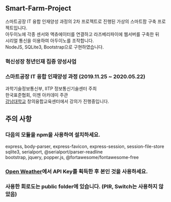 ## Smart-Farm-Project

스마트공장 IT 융합 인재양성 과정의 2차 프로젝트로 진행된
가상의 스마트팜 구축 프로젝트입니다.<br>
아두이노에 각종 센서와 액츄에이터를 연결하고 라즈베리파이에 웹서버를 구축한 뒤<br> 
시리얼 통신을 이용하여 아두이노를 조작합니다.<br>
NodeJS, SQLite3, Bootstrap으로 구현하였습니다.

### 혁신성장 청년인재 집중 양성사업
### 스마트공장 IT 융합 인재양성 과정 (2019.11.25 ~ 2020.05.22)

과학기술정보통신부, IITP 정보통신기술센터 주최<br>
한국표준협회, 이젠 아카데미 주관 <br>
[강남대학교](https://web.kangnam.ac.kr/index.do) 창의융합교육센터에서 강의가 진행중입니다.

## 주의 사항
###  다음의 모듈을 npm을 사용하여 설치하세요.
express, body-parser, express-favicon, express-session, session-file-store<br>
sqlite3, serialport, @serialport/parser-readline<br>
bootstrap, jquery, popper.js, @fortawesome/fontawesome-free

### [Open Weather](https://openweathermap.org/)에서 API Key를 획득한 후 본인 것을 사용하세요.

### 사용한 회로도는 public folder에 있습니다. (PIR, Switch는 사용하지 않았음)
